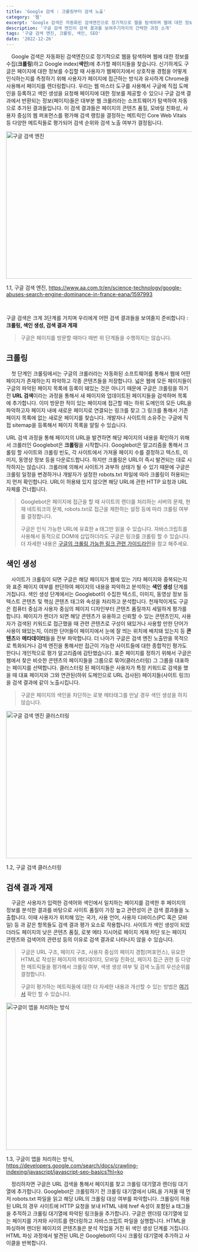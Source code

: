 ```yaml
---
title: 'Google 검색 : 크롤링부터 검색 노출'
category: '웹'
excerpt: 'Google 검색은 자동화된 검색엔진으로 정기적으로 웹을 탐색하며 웹에 대한 정보를 수집하고 Google index에 추가할 페이지들을 찾습니다. 신기하게도 구글은 페이지에 대한 정보를 수집할 때 사용자가 웹페이지에서 상호작용 경험을 어떻게 인식하는지를 측정하기 위해 사용자가 페이지에 접근하는 방식과 유사하게 Chrome을 사용해서 페이지를 렌더링합니다.'
description: '구글 검색 엔진이 검색 결과를 보여주기까지의 간략한 과정 소개'
tags: '구글 검색 엔진, 크롤링, 색인, SEO'
date: '2022-12-26'
---
```


&emsp;Google 검색은 자동화된 검색엔진으로 정기적으로 웹을 탐색하며 웹에 대한 정보를 수집(**크롤링**)하고 Google index(**색인**)에 추가할 페이지들을 찾습니다. 신기하게도 구글은 페이지에 대한 정보를 수집할 때 사용자가 웹페이지에서 상호작용 경험을 어떻게 인식하는지를 측정하기 위해 사용자가 페이지에 접근하는 방식과 유사하게 Chrome을 사용해서 페이지를 렌더링합니다. 우리는 웹 마스터 도구를 사용해서 구글에 직접 도메인을 등록하고 색인 생성을 요청해 페이지에 대한 정보를 제공할 수 있으나 구글 검색 결과에서 반환되는 정보(페이지)들은 대부분 웹 크롤러라는 소프트웨어가 탐색하여 자동으로 추가된 결과들입니다. 이 검색 결과들은 페이지의 콘텐츠 품질, 모바일 친화성, 사용자 중심의 웹 퍼포먼스를 평가해 검색 랭킹을 결정하는 메트릭인 Core Web Vitals 등 다양한 메트릭들로 평가되어 검색 순위와 검색 노출 여부가 결정됩니다.

<img src='/assets/markdown-image/Browser-core-web-vitals/core-web-vitals-google-search-engine.jpeg' alt='구글 검색 엔진' width='550' height='400'>

<span>1.1, 구글 검색 엔진, https://www.aa.com.tr/en/science-technology/google-abuses-search-engine-dominance-in-france-eana/1597993</span>

</br>

구글 검색은 크게 3단계를 거치며 우리에게 어떤 검색 결과들을 보여줄지 준비합니다 : **크롤링, 색인 생성, 검색 결과 게재**

> 구글은 페이지를 방문할 때마다 매번 위 단계들을 수행하지는 않습니다.

## 크롤링

&emsp;첫 단계인 크롤링에서는 구글의 크롤러라는 자동화된 소프트웨어를 통해서 웹에 어떤 페이지가 존재하는지 파악하고 각종 콘텐츠들을 저장합니다. 넓은 웹에 모든 페이지들이 구글의 파악된 페이지 목록에 등록이 돼있는 것은 아니기 때문에 구글은 크롤링을 하기 전 **URL 검색**이라는 과정을 통해서 새 페이지와 업데이트된 페이지들을 검색하며 목록에 추가합니다. 이미 방문한 적이 있는 페이지에 접근할 때는 하위 도메인의 모든 URL을 파악하고자 페이지 내에 새로운 페이지로 연결되는 링크를 찾고 그 링크를 통해서 기존 페이지 목록에 없는 새로운 페이지를 찾습니다. 개발자나 사이트의 소유주는 구글에 직접 sitemap을 등록해서 페이지 목록을 알릴 수 있습니다.

URL 검색 과정을 통해 페이지의 URL을 발견하면 해당 페이지의 내용을 확인하기 위해서 크롤러인 Googlebot은 **크롤링**을 시작합니다. Googlebot은 알고리즘을 통해서 크롤링 할 사이트와 크롤링 빈도, 각 사이트에서 가져올 페이지 수를 결정하고 텍스트, 이미지, 동영상 정보 등을 다운로드합니다. 하지만 크롤링은 URL이 즉시 발견되는 대로 시작하지는 않습니다. 크롤러에 의해서 사이트가 과부하 상태가 될 수 있기 때문에 구글은 크롤링 일정을 변경하거나 개발자가 설정한 robots.txt 파일에 따라 크롤링이 허용되는지 먼저 확인합니다. URL이 허용돼 있지 않으면 해당 URL에 관한 HTTP 요청과 URL 자체를 건너뜁니다.

> Googlebot은 페이지에 접근을 할 때 사이트의 렌더를 처리하는 서버의 문제, 현재 네트워크의 문제, robots.txt로 접근을 제한하는 설정 등에 따라 크롤링 여부를 결정합니다.
>
> 구글은 인식 가능한 URL에 유효한 a 태그만 읽을 수 있습니다. 자바스크립트를 사용해서 동적으로 DOM에 삽입하더라도 구글은 링크를 크롤링 할 수 있습니다. 더 자세한 내용은 <a href="https://developers.google.com/search/docs/crawling-indexing/links-crawlable?hl=ko" target="_blank">구글의 크롤링 가능한 링크 관련 가이드라인</a>을 참고 해주세요.

## 색인 생성

&emsp;사이트가 크롤링이 되면 구글은 해당 페이지가 웹에 있는 기타 페이지와 중복되는지와 표준 페이지 여부를 판단하여 페이지의 내용을 파악하고 분석하는 **색인 생성** 단계를 거칩니다. 색인 생성 단계에서는 Googlebot이 수집한 텍스트, 이미지, 동영상 정보 등 텍스트 콘텐츠 및 핵심 콘텐츠 태그와 속성을 처리하고 분석합니다. 천재적이게도 구글은 컴퓨터 중심과 사용자 중심의 페이지 디자인부터 콘텐츠 품질까지 세밀하게 평가를 합니다. 페이지가 렌더가 되면 해당 콘텐츠가 유용하고 신뢰할 수 있는 콘텐츠인지, 사용자가 검색된 키워드로 접근했을 때 관련 콘텐츠로 구성이 돼있거나 사용할 만한 단어가 사용이 돼있는지, 이러한 단어들이 페이지에서 눈에 잘 띄는 위치에 배치돼 있는지 등 **콘텐츠**와 **메타데이터**들을 전부 파악합니다. 더 나아가 구글은 검색 엔진 노출만을 목적으로 특화되거나 검색 엔진을 통해서만 접근이 가능한 사이트들에 대한 종합적인 평가도 한다니 개인적으로 평가 알고리즘에 감탄했습니다. 표준 페이지를 정하기 위해서 구글은 웹에서 찾은 비슷한 콘텐츠의 페이지들을 그룹으로 묶어(클러스터링) 그 그룹을 대표하는 페이지를 선택합니다. 클러스터링 된 페이지들은 사용자가 특정 키워드로 검색을 했을 때 대표 페이지와 그와 연관된(하위 도메인으로 URL 검사된) 페이지들(사이트 링크)을 검색 결과에 같이 노출시킵니다.

> 구글은 페이지의 색인을 차단하는 로봇 메타태그를 만날 경우 색인 생성을 하지 않습니다.

<img src="/assets/markdown-image/Browser-core-web-vitals/clustering.png" alt="구글 검색 엔진 클러스터링" width='550' height='400'>

<span>1.2, 구글 검색 클러스터링</span>

## 검색 결과 게재

&emsp;구글은 사용자가 입력한 검색어와 색인에서 일치하는 페이지를 검색한 후 페이지의 정보를 분석한 결과를 바탕으로 사이트 품질이 가장 높고 관련성이 큰 검색 결과들을 노출합니다. 이때 사용자가 위치해 있는 국가, 사용 언어, 사용자 디바이스(PC 혹은 모바일) 등 과 같은 항목들도 검색 결과 평가 요소로 작용합니다. 사이트가 색인 생성이 되었더라도 페이지의 낮은 콘텐츠 품질, 로봇 메타 지시어로 페이지 게재 차단 또는 페이지 콘텐츠와 검색어의 관련성 등의 이유로 검색 결과로 나타나지 않을 수 있습니다.

> 구글은 URL 구조, 페이지 구조, 사용자 중심의 페이지 경험(퍼포먼스), 유요한 HTML로 작성된 페이지의 메타데이터, 모바일 친화성, 페이지 접근 권한 등 다양한 메트릭들을 평가해서 크롤링 여부, 색생 생성 여부 및 검색 노출의 우선순위를 결정합니다.
>
> 구글이 평가하는 메트릭들에 대한 더 자세한 내용과 개선할 수 있는 방법은 <a href="https://developers.google.com/search/docs/essentials?hl=ko" target=”_blank”>여기서</a> 확인 할 수 있습니다.

<img src="/assets/markdown-image/Browser-core-web-vitals/core-web-vitals-2.png" alt="구글이 앱을 처리하는 방식" width='550' height='400'>

<span>1.3, 구글이 앱을 처리하는 방식, https://developers.google.com/search/docs/crawling-indexing/javascript/javascript-seo-basics?hl=ko</span>

&emsp;정리하자면 구글은 URL 검색을 통해서 페이지를 찾고 크롤링 대기열과 렌더링 대기열에 추가합니다. Googlebot은 크롤링하기 전 크롤링 대기열에서 URL을 가져올 때 먼저 robots.txt 파일을 읽고 해당 URL의 크롤링 대상 여부를 파악합니다. 크롤링이 허용된 URL의 경우 사이트에 HTTP 요청을 보내 HTML 내에 href 속성이 포함된 a 태그들을 추적하고 크롤링 대기열에 파악된 링크들을 추가합니다. 구글은 렌더링 대기열에 있는 페이지를 가져와 사이트를 렌더링하고 자바스크립트 파일을 실행합니다. HTML을 파싱하며 렌더된 페이지의 콘텐츠들은 분석 작업을 거친 뒤 색인 생성 단계를 거칩니다. HTML 파싱 과정에서 발견된 URL은 Googlebot이 다시 크롤링 대기열에 추가하고 사이클을 반복합니다.